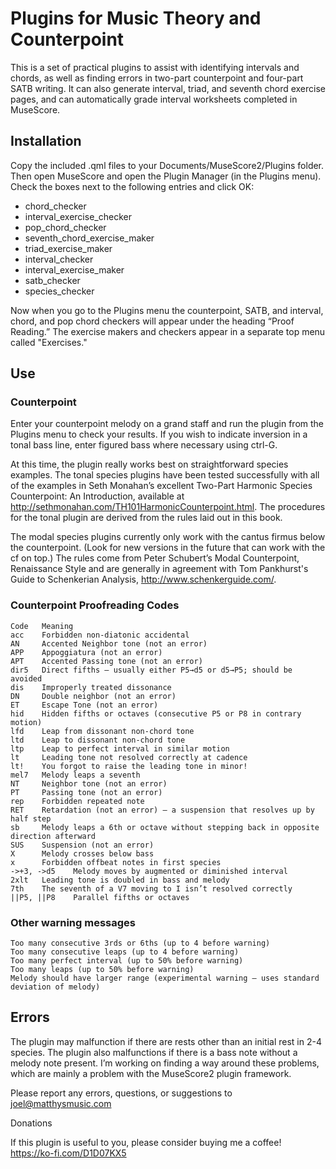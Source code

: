 # Plugins for Music Theory and Counterpoint

This is a set of practical plugins to assist with identifying intervals and chords, as well as finding errors in two-part counterpoint and four-part SATB writing. It can also generate interval, triad, and seventh chord exercise pages, and can automatically grade interval worksheets completed in MuseScore.

## Installation

Copy the included .qml files to your Documents/MuseScore2/Plugins folder. Then open MuseScore and open the Plugin Manager (in the Plugins menu). Check the boxes next to the following entries and click OK:
* chord_checker
* interval_exercise_checker
* pop_chord_checker
* seventh_chord_exercise_maker
* triad_exercise_maker
* interval_checker
* interval_exercise_maker
* satb_checker
* species_checker

Now when you go to the Plugins menu the counterpoint, SATB, and interval, chord, and pop chord checkers will appear under the heading “Proof Reading.” The exercise makers and checkers appear in a separate top menu called "Exercises."

## Use

### Counterpoint

Enter your counterpoint melody on a grand staff and run the plugin from the Plugins menu to check your results. If you wish to indicate inversion in a tonal bass line, enter figured bass where necessary using ctrl-G.

At this time, the plugin really works best on straightforward species examples. The tonal species plugins have been tested successfully with all of the examples in Seth Monahan’s excellent Two-Part Harmonic Species Counterpoint: An Introduction, available at http://sethmonahan.com/TH101HarmonicCounterpoint.html. The procedures for the tonal plugin are derived from the rules laid out in this book.

The modal species plugins currently only work with the cantus firmus below the counterpoint. (Look for new versions in the future that can work with the cf on top.) The rules come from Peter Schubert’s Modal Counterpoint, Renaissance Style and are generally in agreement with Tom Pankhurst's Guide to Schenkerian Analysis, http://www.schenkerguide.com/.

### Counterpoint Proofreading Codes

```
Code   Meaning
acc    Forbidden non-diatonic accidental
AN     Accented Neighbor tone (not an error)
APP    Appoggiatura (not an error)
APT    Accented Passing tone (not an error)
dir5   Direct fifths – usually either P5→d5 or d5→P5; should be avoided
dis    Improperly treated dissonance
DN     Double neighbor (not an error)
ET     Escape Tone (not an error)
hid    Hidden fifths or octaves (consecutive P5 or P8 in contrary motion)
lfd    Leap from dissonant non-chord tone
ltd    Leap to dissonant non-chord tone
ltp    Leap to perfect interval in similar motion
lt     Leading tone not resolved correctly at cadence
lt!    You forgot to raise the leading tone in minor!
mel7   Melody leaps a seventh
NT     Neighbor tone (not an error)
PT     Passing tone (not an error)
rep    Forbidden repeated note
RET    Retardation (not an error) – a suspension that resolves up by half step
sb     Melody leaps a 6th or octave without stepping back in opposite direction afterward
SUS    Suspension (not an error)
X      Melody crosses below bass
x      Forbidden offbeat notes in first species
->+3, ->d5    Melody moves by augmented or diminished interval
2xlt   Leading tone is doubled in bass and melody
7th    The seventh of a V7 moving to I isn’t resolved correctly
||P5, ||P8    Parallel fifths or octaves
```

### Other warning messages

```
Too many consecutive 3rds or 6ths (up to 4 before warning)
Too many consecutive leaps (up to 4 before warning)
Too many perfect interval (up to 50% before warning)
Too many leaps (up to 50% before warning)
Melody should have larger range (experimental warning – uses standard deviation of melody)
```

## Errors

The plugin may malfunction if there are rests other than an initial rest in 2-4 species. The plugin also malfunctions if there is a bass note without a melody note present. I’m working on finding a way around these problems, which are mainly a problem with the MuseScore2 plugin framework.

Please report any errors, questions, or suggestions to joel@matthysmusic.com

Donations

If this plugin is useful to you, please consider buying me a coffee! https://ko-fi.com/D1D07KX5
